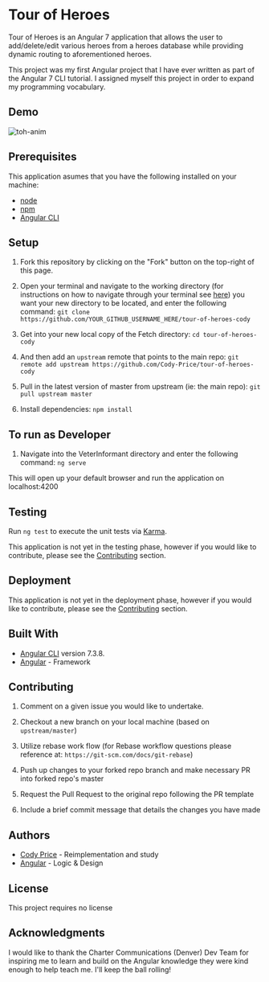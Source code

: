 # Tour of Heroes

Tour of Heroes is an Angular 7 application that allows the user to add/delete/edit various heroes from a heroes database while providing dynamic routing to aforementioned heroes.

This project was my first Angular project that I have ever written as part of the Angular 7 CLI tutorial. I assigned myself this project in order to expand my programming vocabulary.

## Demo

![toh-anim](https://user-images.githubusercontent.com/40974490/56928660-c38ccf00-6a94-11e9-9cfa-16cd3f52e9d4.gif)

## Prerequisites

This application asumes that you have the following installed on your machine:

- [node](https://www.npmjs.com/get-npm)
- [npm](https://www.npmjs.com/get-npm)
- [Angular CLI](https://github.com/angular/angular-cli)

## Setup

1. Fork this repository by clicking on the "Fork" button on the top-right of this page.

2. Open your terminal and navigate to the working directory (for instructions on how to navigate through your terminal see [here](https://ccrma.stanford.edu/guides/planetccrma/terminal.html)) you want your new directory to be located, and enter the following command:
`git clone https://github.com/YOUR_GITHUB_USERNAME_HERE/tour-of-heroes-cody`

3. Get into your new local copy of the Fetch directory:
`cd tour-of-heroes-cody`

4. And then add an `upstream` remote that points to the main repo:
`git remote add upstream https://github.com/Cody-Price/tour-of-heroes-cody`

5. Pull in the latest version of master from upstream (ie: the main repo):
`git pull upstream master`

7. Install dependencies:
`npm install`

## To run as Developer

1. Navigate into the VeterInformant directory and enter the following command:
`ng serve`

This will open up your default browser and run the application on localhost:4200

## Testing

Run `ng test` to execute the unit tests via [Karma](https://karma-runner.github.io).

This application is not yet in the testing phase, however if you would like to contribute, please see the <a href="#contributing">Contributing</a> section.

## Deployment

This application is not yet in the deployment phase, however if you would like to contribute, please see the <a href="#contributing">Contributing</a> section.

## Built With

- [Angular CLI](https://github.com/angular/angular-cli) version 7.3.8.
- [Angular](https://angular.io/) - Framework

<p id="contributing"></p>

## Contributing

1. Comment on a given issue you would like to undertake.

2. Checkout a new branch on your local machine (based on `upstream/master`)

3. Utilize rebase work flow (for Rebase workflow questions please reference at: `https://git-scm.com/docs/git-rebase`)

4. Push up changes to your forked repo branch and make necessary PR into forked repo's master

5. Request the Pull Request to the original repo following the PR template

6. Include a brief commit message that details the changes you have made

## Authors

- [Cody Price](https://github.com/cody-price) - Reimplementation and study
- [Angular](https://angular.io/) - Logic & Design

## License

This project requires no license

## Acknowledgments

I would like to thank the Charter Communications (Denver) Dev Team for inspiring me to learn and build on the Angular knowledge they were kind enough to help teach me. I'll keep the ball rolling!
